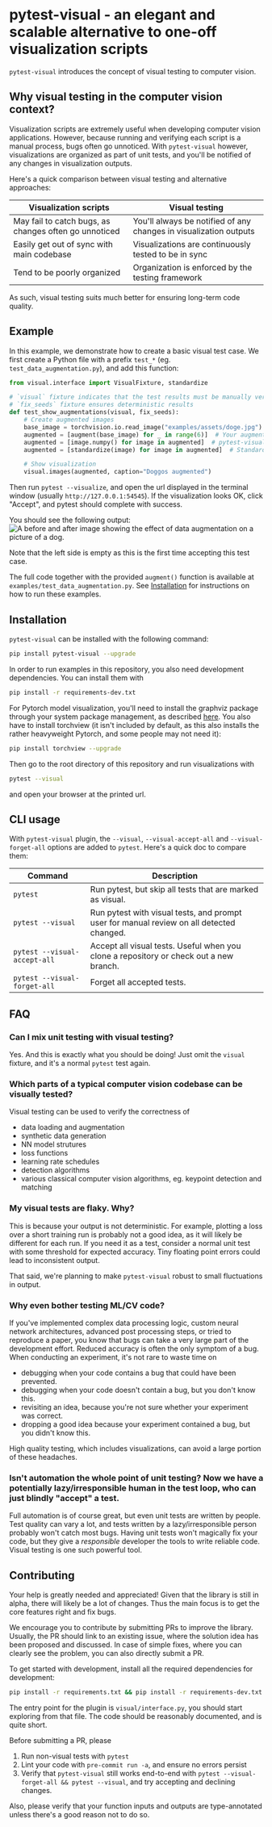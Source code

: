 # pytest-visual - an elegant and scalable alternative to one-off visualization scripts

`pytest-visual` introduces the concept of visual testing to computer vision.

## Why visual testing in the computer vision context?

Visualization scripts are extremely useful when developing computer vision applications. However, because running and verifying each script is a manual process, bugs often go unnoticed. With `pytest-visual` however, visualizations are organized as part of unit tests, and you'll be notified of any changes in visualization outputs.

Here's a quick comparison between visual testing and alternative approaches:

| Visualization scripts                                 | Visual testing                                                    |
| ----------------------------------------------------- | ----------------------------------------------------------------- |
| May fail to catch bugs, as changes often go unnoticed | You'll always be notified of any changes in visualization outputs |
| Easily get out of sync with main codebase             | Visualizations are continuously tested to be in sync              |
| Tend to be poorly organized                           | Organization is enforced by the testing framework                 |

As such, visual testing suits much better for ensuring long-term code quality.

## Example

In this example, we demonstrate how to create a basic visual test case. We first create a Python file with a prefix `test_*` (eg. `test_data_augmentation.py`), and add this function:

```python
from visual.interface import VisualFixture, standardize

# `visual` fixture indicates that the test results must be manually verified
# `fix_seeds` fixture ensures deterministic results
def test_show_augmentations(visual, fix_seeds):
    # Create augmented images
    base_image = torchvision.io.read_image("examples/assets/doge.jpg")  # Load the base image
    augmented = [augment(base_image) for _ in range(6)]  # Your augmentation function
    augmented = [image.numpy() for image in augmented]  # pytest-visual accepts only numpy images
    augmented = [standardize(image) for image in augmented]  # Standardize image to uint8 with [0, 255] range and HWC format

    # Show visualization
    visual.images(augmented, caption="Doggos augmented")
```

Then run `pytest --visualize`, and open the url displayed in the terminal window (usually `http://127.0.0.1:54545`). If the visualization looks OK, click "Accept", and pytest should complete with success.

You should see the following output:
![A before and after image showing the effect of data augmentation on a picture of a dog.](examples/screenshots/data_augmentation.jpg?raw=true)

Note that the left side is empty as this is the first time accepting this test case.

The full code together with the provided `augment()` function is available at `examples/test_data_augmentation.py`. See [Installation](#installation) for instructions on how to run these examples.

## Installation

`pytest-visual` can be installed with the following command:

```bash
pip install pytest-visual --upgrade
```

In order to run examples in this repository, you also need development dependencies. You can install them with

```bash
pip install -r requirements-dev.txt
```

For Pytorch model visualization, you'll need to install the graphviz package through your system package management, as described [here](https://graphviz.org/download/). You also have to install torchview (it isn't included by default, as this also installs the rather heavyweight Pytorch, and some people may not need it):

```bash
pip install torchview --upgrade
```

Then go to the root directory of this repository and run visualizations with

```bash
pytest --visual
```

and open your browser at the printed url.

## CLI usage

With `pytest-visual` plugin, the `--visual`, `--visual-accept-all` and `--visual-forget-all` options are added to `pytest`. Here's a quick doc to compare them:

| Command                      | Description                                                                              |
| ---------------------------- | ---------------------------------------------------------------------------------------- |
| `pytest`                     | Run pytest, but skip all tests that are marked as visual.                                |
| `pytest --visual`            | Run pytest with visual tests, and prompt user for manual review on all detected changed. |
| `pytest --visual-accept-all` | Accept all visual tests. Useful when you clone a repository or check out a new branch.   |
| `pytest --visual-forget-all` | Forget all accepted tests.                                                               |

## FAQ

### Can I mix unit testing with visual testing?

Yes. And this is exactly what you should be doing! Just omit the `visual` fixture, and it's a normal `pytest` test again.

### Which parts of a typical computer vision codebase can be visually tested?

Visual testing can be used to verify the correctness of

- data loading and augmentation
- synthetic data generation
- NN model strutures
- loss functions
- learning rate schedules
- detection algorithms
- various classical computer vision algorithms, eg. keypoint detection and matching

### My visual tests are flaky. Why?

This is because your output is not deterministic. For example, plotting a loss over a short training run is probably not a good idea, as it will likely be different for each run. If you need it as a test, consider a normal unit test with some threshold for expected accuracy. Tiny floating point errors could lead to inconsistent output.

That said, we're planning to make `pytest-visual` robust to small fluctuations in output.

### Why even bother testing ML/CV code?

If you've implemented complex data processing logic, custom neural network architectures, advanced post processing steps, or tried to reproduce a paper, you know that bugs can take a very large part of the development effort. Reduced accuracy is often the only symptom of a bug. When conducting an experiment, it's not rare to waste time on

- debugging when your code contains a bug that could have been prevented.
- debugging when your code doesn't contain a bug, but you don't know this.
- revisiting an idea, because you're not sure whether your experiment was correct.
- dropping a good idea because your experiment contained a bug, but you didn't know this.

High quality testing, which includes visualizations, can avoid a large portion of these headaches.

### Isn't automation the whole point of unit testing? Now we have a potentially lazy/irresponsible human in the test loop, who can just blindly "accept" a test.

Full automation is of course great, but even unit tests are written by people. Test quality can vary a lot, and tests written by a lazy/irresponsible person probably won't catch most bugs. Having unit tests won't magically fix your code, but they give a *responsible* developer the tools to write reliable code. Visual testing is one such powerful tool.

## Contributing

Your help is greatly needed and appreciated! Given that the library is still in alpha, there will likely be a lot of changes. Thus the main focus is to get the core features right and fix bugs.

We encourage you to contribute by submitting PRs to improve the library. Usually, the PR should link to an existing issue, where the solution idea has been proposed and discussed. In case of simple fixes, where you can clearly see the problem, you can also directly submit a PR.

To get started with development, install all the required dependencies for development:

```bash
pip install -r requirements.txt && pip install -r requirements-dev.txt && pip install -e .
```

The entry point for the plugin is `visual/interface.py`, you should start exploring from that file. The code should be reasonably documented, and is quite short.

Before submitting a PR, please

1. Run non-visual tests with `pytest`
2. Lint your code with `pre-commit run -a`, and ensure no errors persist
3. Verify that `pytest-visual` still works end-to-end with `pytest --visual-forget-all && pytest --visual`, and try accepting and declining changes.

Also, please verify that your function inputs and outputs are type-annotated unless there's a good reason not to do so.
